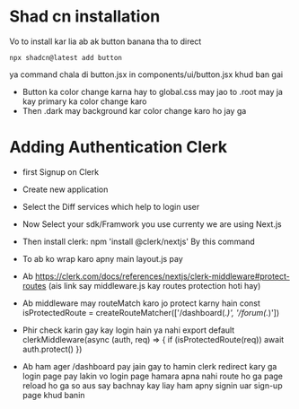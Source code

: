 # Shad cn installation
Vo to install kar lia ab ak button banana tha to direct 
```
npx shadcn@latest add button
```
ya command chala di button.jsx in components/ui/button.jsx khud ban gai

- Button ka color change karna hay to global.css may jao to .root may ja kay primary ka color change karo
- Then .dark may background kar color change karo ho jay ga

# Adding Authentication Clerk

- first Signup on Clerk 

- Create new application

- Select the Diff services which help to login user
 
- Now Select your sdk/Framwork you use currenty we are using Next.js

- Then install clerk: npm 'install @clerk/nextjs' By this command

- To ab <clerkPorvider> ko wrap karo apny main layout.js pay

- Ab https://clerk.com/docs/references/nextjs/clerk-middleware#protect-routes (ais link say middleware.js kay routes protection hoti hay)

- Ab middleware may routeMatch karo jo protect karny hain 
const isProtectedRoute = createRouteMatcher(['/dashboard(.*)', '/forum(.*)'])

- Phir check karin gay kay login hain ya nahi 
export default clerkMiddleware(async (auth, req) => {
  if (isProtectedRoute(req)) await auth.protect()
})

- Ab ham ager /dashboard pay jain gay to hamin clerk redirect kary ga login page pay lakin vo login page hamara apna nahi route ho ga page reload ho ga so aus say bachnay kay liay ham apny signin uar sign-up page khud banin


